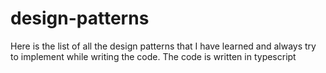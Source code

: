 # design-patterns
Here is the list of all the design patterns that I have learned and always try to implement while writing the code. The code is written in typescript
